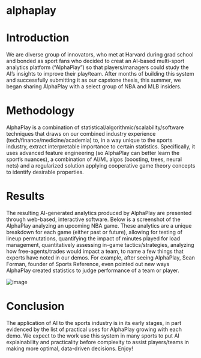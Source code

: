 # alphaplay

# Introduction
We are diverse group of innovators, who met at Harvard during grad school and bonded as sport fans who decided to creat an AI-based multi-sport analytics platform (“AlphaPlay”) so that players/managers could study the AI’s insights to improve their play/team. After months of building this system and successfully submitting it as our capstone thesis, this summer, we began sharing AlphaPlay with a select group of NBA and MLB insiders. 

# Methodology  
AlphaPlay is a combination of statistical/algorithmic/scalability/software techniques that draws on our combined industry experience (tech/finance/medicine/academia) to, in a way unique to the sports industry, extract interpretable importance to certain statistics.  Specifically, it uses advanced feature engineering (so AlphaPlay can better learn the sport’s nuances), a combination of AI/ML algos (boosting, trees, neural nets) and a regularized solution applying cooperative game theory concepts to identify desirable properties. 

# Results
The resulting AI-generated analytics produced by AlphaPlay are presented through web-based, interactive software. Below is a screenshot of the AlphaPlay analyzing an upcoming NBA game.  These analytics are a unique breakdown for each game (either past or future), allowing for testing of lineup permutations, quantifying the impact of minutes played for load management, quantitatively assessing in-game tactics/strategies, analyzing how free-agents/trades would impact a team, to name a few things that experts have noted in our demos.  For example, after seeing AlphaPlay, Sean Forman, founder of Sports Reference, even pointed out new ways AlphaPlay created statistics to judge performance of a team or player.  

![image](https://user-images.githubusercontent.com/54915781/192655902-6030077f-c2fe-420b-aa80-30dc1cd2af89.png)
 
# Conclusion
The application of AI to the sports industry is in its early stages, in part evidenced by the list of practical uses for AlphaPlay growing with each demo.  We expect to the work use this system in many sports to put AI explainability and practicality before complexity to assist players/teams in making more optimal, data-driven decisions. Enjoy!
